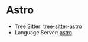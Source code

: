 # Astro

- Tree Sitter: [tree-sitter-astro](https://github.com/virchau13/tree-sitter-astro)
- Language Server: [astro](https://github.com/withastro/language-tools/tree/main/packages/language-server)
